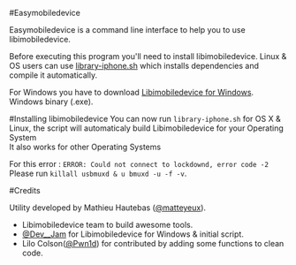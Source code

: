 #Easymobiledevice 

Easymobiledevice is a command line interface to help you to use libimobiledevice.

Before executing this program you'll need to install libimobiledevice.
Linux & OS users can use [library-iphone.sh](https://github.com/matteyeux/easymobiledevice/blob/master/library-iphone.sh) which installs dependencies and compile it automatically.

For Windows you have to download [Libimobiledevice for Windows](https://github.com/elrhk/Libimobiledevice-idevicerestore-for-Windows). Windows binary (.exe).

#Installing libimobiledevice
You can now run `library-iphone.sh` for OS X & Linux, the script will automaticaly build Libimobiledevice for your Operating System <br>
It also works for other Operating Systems

For this error : `ERROR: Could not connect to lockdownd, error code -2`<br>
Please run `killall usbmuxd & u bmuxd -u -f -v`.<br>

#Credits

Utility developed by Mathieu Hautebas ([@matteyeux](https://twitter.com/matteyeux)).<br> 
- Libimobiledevice team to build awesome tools.<br> 
- [@Dev__Jam](https://twitter.com/Dev__Jam) for Libimobiledevice for Windows & initial script.<br> 
- Lilo Colson([@Pwn1d](https://twitter.com/Pwn1d)) for contributed by adding some functions to clean code.
